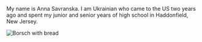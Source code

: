 My name is Anna Savranska. I am Ukrainian who came to the US two years ago and spent my junior and senior years of high school in Haddonfield, New Jersey. 


![Borsch with bread](https://ukr.media/static/ba/aimg/2/8/0/280928_6.jpg)

